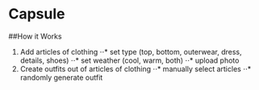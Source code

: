 # Capsule

##How it Works
1. Add articles of clothing
⋅⋅* set type (top, bottom, outerwear, dress, details, shoes)
⋅⋅* set weather (cool, warm, both)
⋅⋅* upload photo
2. Create outfits out of articles of clothing
⋅⋅* manually select articles
⋅⋅* randomly generate outfit